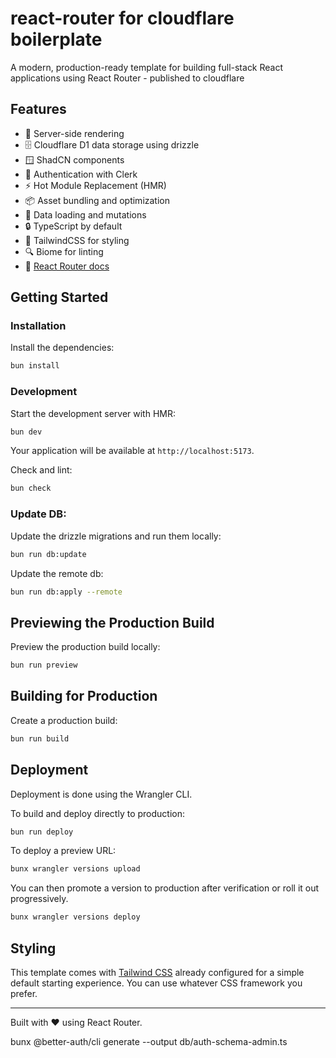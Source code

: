 # react-router for cloudflare boilerplate

A modern, production-ready template for building full-stack React applications using React Router - published to cloudflare

## Features

- 🚀 Server-side rendering
- 🗄️ Cloudflare D1 data storage using drizzle
- 🪟 ShadCN components
- 🔑 Authentication with Clerk
- ⚡️ Hot Module Replacement (HMR)
- 📦 Asset bundling and optimization
- 🔄 Data loading and mutations
- 🔒 TypeScript by default
- 🎉 TailwindCSS for styling
- 🔍 Biome for linting
- 📖 [React Router docs](https://reactrouter.com/)

## Getting Started

### Installation

Install the dependencies:

```bash
bun install
```

### Development

Start the development server with HMR:

```bash
bun dev
```

Your application will be available at `http://localhost:5173`.

Check and lint:

```bash
bun check
```

### Update DB:

Update the drizzle migrations and run them locally:

```bash
bun run db:update
```

Update the remote db:

```bash
bun run db:apply --remote
```

## Previewing the Production Build

Preview the production build locally:

```bash
bun run preview
```

## Building for Production

Create a production build:

```bash
bun run build
```

## Deployment

Deployment is done using the Wrangler CLI.

To build and deploy directly to production:

```sh
bun run deploy
```

To deploy a preview URL:

```sh
bunx wrangler versions upload
```

You can then promote a version to production after verification or roll it out progressively.

```sh
bunx wrangler versions deploy
```

## Styling

This template comes with [Tailwind CSS](https://tailwindcss.com/) already configured for a simple default starting experience. You can use whatever CSS framework you prefer.

---

Built with ❤️ using React Router.

bunx @better-auth/cli generate --output db/auth-schema-admin.ts
